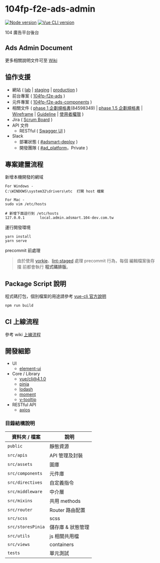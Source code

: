 # 104fp-f2e-ads-admin

[![Node version](https://img.shields.io/badge/node-%3E%3D10.15.0-brightgreen.svg)](http://nodejs.org/)
[![Vue CLI version](https://img.shields.io/badge/Vue%20CLI-%3E%3D4.1.0-brightgreen.svg)](https://cli.vuejs.org/)

104 廣告平台後台

## Ads Admin Document

更多相關說明文件可至 [Wiki](https://github.com/104corp/104fp-f2e-ads-admin/wiki)

## 協作支援

- 網站 ( [lab](https://admin.adsmart.104-dev.com.tw) | [staging](https://admin.adsmart.104-staging.com.tw) | [production](https://admin.adsmart.104.com.tw) )
- 前台專案 ( [104fp-f2e-ads](https://github.com/104corp/104fp-f2e-ads) )
- 元件專案 ( [104fp-f2e-ads-components](https://github.com/104corp/104fp-f2e-ads-components) )
- 相關文件 ( [phase 1 企劃規格書](https://32l6xw.axshare.com/)(84598349) | [phase 1.5 企劃規格書](https://hd66x2.axshare.com/) | [Wireframe](https://zpl.io/adNK5d7) | [Guideline](https://zpl.io/bWnDPnj) | [使用者權限](https://104cloud.sharepoint.com/:x:/s/104pjdocs2/EQzjHf5-fzRGiuKiN-SQWL8BdQZCzLo6-5Fco5ZcWQ_dyw?e=yqPkeY) )
- Jira ( [Scrum Board](http://jira.104.com.tw/secure/RapidBoard.jspa?rapidView=197&view=planning.nodetail&quickFilter=1870&epics=visible&issueLimit=100&selectedEpic=BIGC-3774) )
- API 文件
  - RESTful ( [Swagger UI](https://be.adsmart.104-dev.com.tw/swagger-ui.html) )
- Slack
  - 部署狀態 ( [#adsmart-deploy](https://app.slack.com/client/T0675A0CX/C010D355SHZ) )
  - 開發團隊 ( [#ad_platform](https://app.slack.com/client/T0675A0CX/GMK94K1NC)，Private )

## 專案建置流程

新增本機開發的網域

```
For Windows -
C:\WINDOWS\system32\drivers\etc  打開 host 檔案

For Mac -
sudo vim /etc/hosts

# 新增下面這行到 /etc/hosts
127.0.0.1       local.admin.adsmart.104-dev.com.tw
```

運行開發環境

```
yarn install
yarn serve
```

precommit 前處理

> 由於使用 [yorkie](https://github.com/yyx990803/yorkie)、[lint-staged](https://www.npmjs.com/package/lint-staged) 處理 precommit 行為，每個 編輯檔案後存擋 前都會執行 **程式碼排版**。

## Package Script 說明

程式碼打包，個別檔案的用途請參考 [vue-cli 官方說明](https://cli.vuejs.org/zh/guide/cli-service.html#%E4%BD%BF%E7%94%A8%E5%91%BD%E4%BB%A4)

```bash
npm run build
```

## CI 上線流程
參考 wiki [上線流程](https://github.com/104corp/104fp-f2e-ads-admin/wiki#ci-%E4%B8%8A%E7%B7%9A%E6%B5%81%E7%A8%8B)

## 開發細節

- UI
  - [element-ui](https://element.eleme.io/#/zh-CN)
- Core / Library
  - [vue/cli@4.1.0](https://cli.vuejs.org/)
  - [pinia](https://pinia.vuejs.org/)
  - [lodash](https://lodash.com/)
  - [moment](https://momentjs.com/)
  - [v-tooltip](https://akryum.github.io/v-tooltip/#/)
- RESTful API
  - [axios](https://github.com/axios/axios)

### 目錄結構說明

| 資料夾 / 檔案     | 說明              |
| ----------------- | ----------------- |
| `public`          | 靜態資源          |
| `src/apis`        | API 管理及封裝    |
| `src/assets`      | 圖庫              |
| `src/components`  | 元件庫            |
| `src/directives`  | 自定義指令        |
| `src/middleware`  | 中介層            |
| `src/mixins`      | 共用 methods      |
| `src/router`      | Router 路由配置   |
| `src/scss`        | scss              |
| `src/storesPinia` | 儲存庫 & 狀態管理 |
| `src/utils`       | js 相關共用檔     |
| `src/views`       | containers        |
| `tests`           | 單元測試          |
